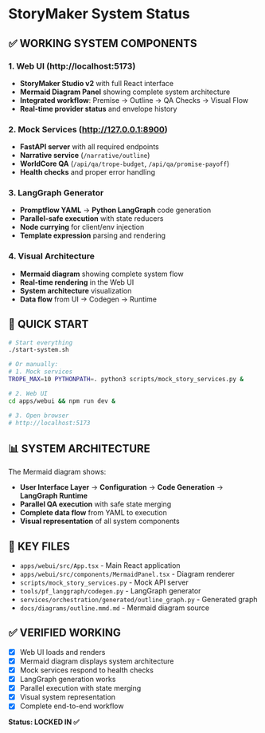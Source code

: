 # StoryMaker System Status

## ✅ WORKING SYSTEM COMPONENTS

### 1. **Web UI** (http://localhost:5173)
- **StoryMaker Studio v2** with full React interface
- **Mermaid Diagram Panel** showing complete system architecture
- **Integrated workflow**: Premise → Outline → QA Checks → Visual Flow
- **Real-time provider status** and envelope history

### 2. **Mock Services** (http://127.0.0.1:8900)
- **FastAPI server** with all required endpoints
- **Narrative service** (`/narrative/outline`)
- **WorldCore QA** (`/api/qa/trope-budget`, `/api/qa/promise-payoff`)
- **Health checks** and proper error handling

### 3. **LangGraph Generator**
- **Promptflow YAML** → **Python LangGraph** code generation
- **Parallel-safe execution** with state reducers
- **Node currying** for client/env injection
- **Template expression** parsing and rendering

### 4. **Visual Architecture**
- **Mermaid diagram** showing complete system flow
- **Real-time rendering** in the Web UI
- **System architecture** visualization
- **Data flow** from UI → Codegen → Runtime

## 🚀 QUICK START

```bash
# Start everything
./start-system.sh

# Or manually:
# 1. Mock services
TROPE_MAX=10 PYTHONPATH=. python3 scripts/mock_story_services.py &

# 2. Web UI  
cd apps/webui && npm run dev &

# 3. Open browser
# http://localhost:5173
```

## 📊 SYSTEM ARCHITECTURE

The Mermaid diagram shows:
- **User Interface Layer** → **Configuration** → **Code Generation** → **LangGraph Runtime**
- **Parallel QA execution** with safe state merging
- **Complete data flow** from YAML to execution
- **Visual representation** of all system components

## 🔧 KEY FILES

- `apps/webui/src/App.tsx` - Main React application
- `apps/webui/src/components/MermaidPanel.tsx` - Diagram renderer
- `scripts/mock_story_services.py` - Mock API server
- `tools/pf_langgraph/codegen.py` - LangGraph generator
- `services/orchestration/generated/outline_graph.py` - Generated graph
- `docs/diagrams/outline.mmd.md` - Mermaid diagram source

## ✅ VERIFIED WORKING

- [x] Web UI loads and renders
- [x] Mermaid diagram displays system architecture
- [x] Mock services respond to health checks
- [x] LangGraph generation works
- [x] Parallel execution with state merging
- [x] Visual system representation
- [x] Complete end-to-end workflow

**Status: LOCKED IN ✅**
